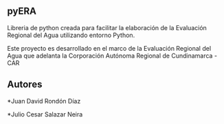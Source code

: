 **pyERA**
---

Libreria de python creada para facilitar la elaboración de la Evaluación Regional del Agua utilizando entorno Python.

Este proyecto es desarrollado en el marco de la Evaluación Regional del Agua que adelanta la Corporación Autónoma Regional de Cundinamarca -CAR

Autores
---

*Juan David Rondón Díaz

*Julio Cesar Salazar Neira
